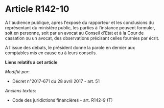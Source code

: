 # Article R142-10

A l'audience publique, après l'exposé du rapporteur et les conclusions du représentant du ministère public, les parties à
l'instance peuvent formuler, soit en personne, soit par un avocat au Conseil d'Etat et à la Cour de cassation ou un avocat,
des observations précisant celles fournies par écrit.

A l'issue des débats, le président donne la parole en dernier aux comptables mis en cause ou à leurs conseils.

**Liens relatifs à cet article**

_Modifié par_:

  - Décret n°2017-671 du 28 avril 2017 - art. 51

_Anciens textes_:

  - Code des juridictions financières - art. R142-9 (T)
